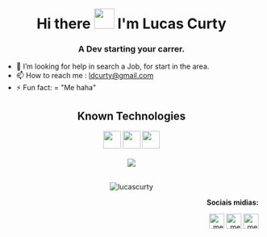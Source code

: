 <h1 align="center"> Hi there <img src="https://github.com/kaueMarques/kaueMarques/raw/master/hi.gif" width="40px"> I'm Lucas Curty</h1>
  <h3 align="center"> A Dev starting your carrer.</h3>
  
- 🤔 I’m looking for help in search a Job, for start in the area.
- 📫 How to reach me : ldcurty@gmail.com
- ⚡ Fun fact: = "Me haha"



<div align="center" >
  <h2> Known Technologies </h2>
  <img src="https://image.flaticon.com/icons/png/512/888/888909.png" width="35px">
  <img src="https://image.flaticon.com/icons/png/512/888/888897.png" width="35px">
  <img src="https://image.flaticon.com/icons/png/512/541/541509.png" width="35px">
</div>
<br>
<div align="center">
  <img src="https://github-readme-stats.vercel.app/api?username=lucascurty&show_icons=true&theme=tokyonight">
</div>
<br>
<p align="center"><img src="https://komarev.com/ghpvc/?username=LucasCurty&color=red&labe=PROFILE+VIEWS" alt="lucascurty"></p>
<div align="right">
  <p><strong>Sociais midias:</strong></p>
  <a href="https://www.instagram.com/ldcurty/"><img src="https://image.flaticon.com/icons/png/512/408/408707.png" alt=" meu instagram" width="30px"></a>
  <a href="https://twitter.com/Ldcurty"><img src="https://image.flaticon.com/icons/png/512/1322/1322042.png" alt=" meu twitter" width="30px"></a>
  <a href="https://www.linkedin.com/in/lucas-curty-97398b195/"><img src="https://image.flaticon.com/icons/png/512/1384/1384889.png" alt=" meu linkedin" width="30px"></a>
</div>

